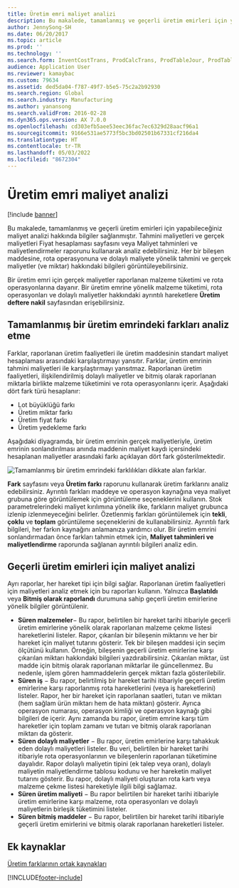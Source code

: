 ```yaml
---
title: Üretim emri maliyet analizi
description: Bu makalede, tamamlanmış ve geçerli üretim emirleri için yapabileceğiniz maliyet analizi hakkında bilgiler sağlanmıştır. Tahmini maliyetleri ve gerçek maliyetleri Fiyat hesaplaması sayfasını veya Maliyet tahminleri ve maliyetlendirmeler raporunu kullanarak analiz edebilirsiniz. Her bir bileşen maddesine, rota operasyonuna ve dolaylı maliyete yönelik tahmini ve gerçek maliyetler (ve miktar) hakkındaki bilgileri görüntüleyebilirsiniz.
author: JennySong-SH
ms.date: 06/20/2017
ms.topic: article
ms.prod: ''
ms.technology: ''
ms.search.form: InventCostTrans, ProdCalcTrans, ProdTableJour, ProdTableListPage, ProdSetupHistoricalCost
audience: Application User
ms.reviewer: kamaybac
ms.custom: 79634
ms.assetid: ded5da04-f787-49f7-b5e5-75c2a2b92930
ms.search.region: Global
ms.search.industry: Manufacturing
ms.author: yanansong
ms.search.validFrom: 2016-02-28
ms.dyn365.ops.version: AX 7.0.0
ms.openlocfilehash: cd303efb5aee53eec36fac7ec6329d28aacf96a1
ms.sourcegitcommit: 9166e531ae5773f5bc3bd02501b67331cf216da4
ms.translationtype: HT
ms.contentlocale: tr-TR
ms.lasthandoff: 05/03/2022
ms.locfileid: "8672304"
---
```

# <a name="production-order-cost-analysis"></a>Üretim emri maliyet analizi

[!include [banner](../includes/banner.md)]

Bu makalede, tamamlanmış ve geçerli üretim emirleri için yapabileceğiniz maliyet analizi hakkında bilgiler sağlanmıştır. Tahmini maliyetleri ve gerçek maliyetleri Fiyat hesaplaması sayfasını veya Maliyet tahminleri ve maliyetlendirmeler raporunu kullanarak analiz edebilirsiniz. Her bir bileşen maddesine, rota operasyonuna ve dolaylı maliyete yönelik tahmini ve gerçek maliyetler (ve miktar) hakkındaki bilgileri görüntüleyebilirsiniz.

Bir üretim emri için gerçek maliyetler raporlanan malzeme tüketimi ve rota operasyonlarına dayanır. Bir üretim emrine yönelik malzeme tüketimi, rota operasyonları ve dolaylı maliyetler hakkındaki ayrıntılı hareketlere **Üretim deftere nakil** sayfasından erişebilirsiniz.

## <a name="variance-analysis-for-a-completed-production-order"></a>Tamamlanmış bir üretim emrindeki farkları analiz etme
Farklar, raporlanan üretim faaliyetleri ile üretim maddesinin standart maliyet hesaplaması arasındaki karşılaştırmayı yansıtır. Farklar, üretim emrinin tahmini maliyetleri ile karşılaştırmayı yansıtmaz. Raporlanan üretim faaliyetleri, ilişkilendirilmiş dolaylı maliyetler ve bitmiş olarak raporlanan miktarla birlikte malzeme tüketimini ve rota operasyonlarını içerir. Aşağıdaki dört fark türü hesaplanır:

-   Lot büyüklüğü farkı
-   Üretim miktar farkı
-   Üretim fiyat farkı
-   Üretim yedekleme farkı

Aşağıdaki diyagramda, bir üretim emrinin gerçek maliyetleriyle, üretim emrinin sonlandırılması anında maddenin maliyet kaydı içersindeki hesaplanan maliyetler arasındaki farkı açıklayan dört fark gösterilmektedir. 

![Tamamlanmış bir üretim emrindeki farklılıkları dikkate alan farklar.](./media/control.jpg) 

**Fark** sayfasını veya **Üretim farkı** raporunu kullanarak üretim farklarını analiz edebilirsiniz. Ayrıntılı farkları maddeye ve operasyon kaynağına veya maliyet grubuna göre görüntülemek için görüntüleme seçeneklerini kullanın. Stok parametrelerindeki maliyet kırılımına yönelik ilke, farkların maliyet grubunca izlenip izlenmeyeceğini belirler. Özetlenmiş farkları görüntülemek için **tekli**, **çoklu** ve **toplam** görüntüleme seçeneklerini de kullanabilirsiniz. Ayrıntılı fark bilgileri, her farkın kaynağını anlamanıza yardımcı olur. Bir üretim emrini sonlandırmadan önce farkları tahmin etmek için, **Maliyet tahminleri ve maliyetlendirme** raporunda sağlanan ayrıntılı bilgileri analiz edin.

## <a name="cost-analysis-for-current-production-orders"></a>Geçerli üretim emirleri için maliyet analizi
Ayrı raporlar, her hareket tipi için bilgi sağlar. Raporlanan üretim faaliyetleri için maliyetleri analiz etmek için bu raporları kullanın. Yalnızca **Başlatıldı** veya **Bitmiş olarak raporlandı** durumuna sahip geçerli üretim emirlerine yönelik bilgiler görüntülenir.

-   **Süren malzemeler**− Bu rapor, belirtilen bir hareket tarihi itibariyle geçerli üretim emirlerine yönelik olarak raporlanan malzeme çekme listesi hareketlerini listeler. Rapor, çıkarılan bir bileşenin miktarını ve her bir hareket için maliyet tutarını gösterir. Tek bir bileşen maddesi için seçim ölçütünü kullanın. Örneğin, bileşenin geçerli üretim emirlerine karşı çıkarılan miktarı hakkındaki bilgileri yazdırabilirsiniz. Çıkarılan miktar, üst madde için bitmiş olarak raporlanan miktarlar ile güncellenmez. Bu nedenle, işlem gören hammaddelerin gerçek miktarı fazla gösterilebilir.
-   **Süren iş** − Bu rapor, belirtilmiş bir hareket tarihi itibariyle geçerli üretim emirlerine karşı raporlanmış rota hareketlerini (veya iş hareketlerini) listeler. Rapor, her bir hareket için raporlanan saatleri, tutarı ve miktarı (hem sağlam ürün miktarı hem de hata miktarı) gösterir. Ayrıca operasyon numarası, operasyon kimliği ve operasyon kaynağı gibi bilgileri de içerir. Aynı zamanda bu rapor, üretim emrine karşı tüm hareketler için toplam zamanı ve tutarı ve bitmiş olarak raporlanan miktarı da gösterir.
-   **Süren dolaylı maliyetler** − Bu rapor, üretim emirlerine karşı tahakkuk eden dolaylı maliyetleri listeler. Bu veri, belirtilen bir hareket tarihi itibariyle rota operasyonlarının ve bileşenlerin raporlanan tüketimine dayalıdır. Rapor dolaylı maliyetin tipini (ek talep veya oran), dolaylı maliyetin maliyetlendirme tablosu kodunu ve her hareketin maliyet tutarını gösterir. Bu rapor, dolaylı maliyeti oluşturan rota kartı veya malzeme çekme listesi hareketiyle ilgili bilgi sağlamaz.
-   **Süren üretim maliyeti** − Bu rapor belirtilen bir hareket tarihi itibariyle üretim emirlerine karşı malzeme, rota operasyonları ve dolaylı maliyetlerin birleşik tüketimini listeler.
-   **Süren bitmiş maddeler** − Bu rapor, belirtilen bir hareket tarihi itibariyle geçerli üretim emirlerini ve bitmiş olarak raporlanan hareketleri listeler.


## <a name="additional-resources"></a>Ek kaynaklar

[Üretim farklarının ortak kaynakları](common-sources-of-production-variances.md)





[!INCLUDE[footer-include](../../includes/footer-banner.md)]